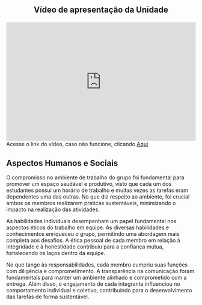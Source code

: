 ## <p align="center">Vídeo de apresentação da Unidade</p>
<div style="display: flex; justify-content: center">
  <iframe width="560" height="315" src="https://www.youtube.com/embed/h3dfRtci0lI?si=lTpHXH_XJgoiTxX2" title="YouTube video player" frameborder="0" allow="accelerometer; autoplay; clipboard-write; encrypted-media; gyroscope; picture-in-picture; web-share" allowfullscreen></iframe>
</div>
Acesse o link do vídeo, caso não funcione, clicando <a href="https://youtu.be/h3dfRtci0lI?si=m_IHHuVJY6fk2ykD">Aqui</a>

## Aspectos Humanos e Sociais

O compromisso no ambiente de trabalho do grupo foi fundamental para promover um espaço saudável e produtivo, visto que cada um dos estudantes possui um horário de trabalho e muitas vezes as tarefas eram dependentes uma das outras. No que diz respeito ao ambiente, foi crucial ambos os membros realizarem praticas sustentáveis, minimizando o impacto na realização das atividades.

As habilidades individuais desempenham um papel fundamental nos aspectos éticos do trabalho em equipe. As diversas habilidades e conhecimentos enriqueceu o grupo, permitindo uma abordagem mais completa aos desafios. A ética pessoal de cada membro em relação à integridade e à honestidade contribuiu para a confiança mútua, fortalecendo os laços dentro da equipe.

No que tange às responsabilidades, cada membro cumpriu suas funções com diligência e comprometimento. A transparência na comunicação foram fundamentais para manter um ambiente alinhado e comprometido com a entrega. Além disso, o engajamento de cada integrante influenciou no comportamento individual e coletivo, contribuindo para o desenvolvimento das tarefas de forma sustentável.